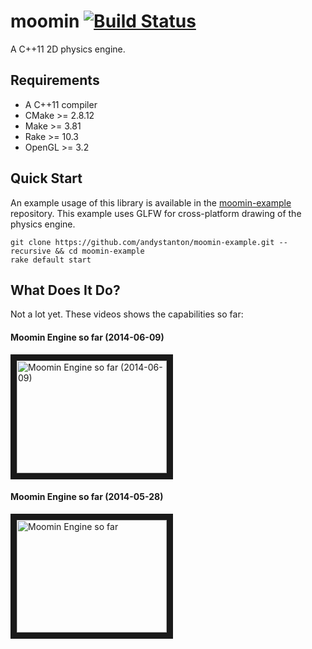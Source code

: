 # moomin [![Build Status](https://travis-ci.org/andystanton/moomin.svg?branch=master)](https://travis-ci.org/andystanton/moomin)

A C++11 2D physics engine.

## Requirements

 * A C++11 compiler
 * CMake >= 2.8.12
 * Make >= 3.81
 * Rake >= 10.3
 * OpenGL >= 3.2

## Quick Start

An example usage of this library is available in the [moomin-example](https://github.com/andystanton/moomin-example) repository. This example uses GLFW for cross-platform drawing of the physics engine.

```
git clone https://github.com/andystanton/moomin-example.git --recursive && cd moomin-example
rake default start
```

## What Does It Do?

Not a lot yet. These videos shows the capabilities so far:


#### Moomin Engine so far (2014-06-09)

<a href="http://www.youtube.com/watch?feature=player_embedded&v=Lva0JZ2-lNc
" target="_blank"><img src="http://img.youtube.com/vi/Lva0JZ2-lNc/0.jpg" 
alt="Moomin Engine so far (2014-06-09)" width="240" height="180" border="10" /></a>

#### Moomin Engine so far (2014-05-28)

<a href="http://www.youtube.com/watch?feature=player_embedded&v=82Du56i1rY0
" target="_blank"><img src="http://img.youtube.com/vi/82Du56i1rY0/0.jpg" 
alt="Moomin Engine so far" width="240" height="180" border="10" /></a>


